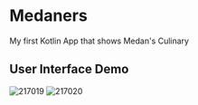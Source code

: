 # Medaners
My first Kotlin App that shows Medan's Culinary

## User Interface Demo
![217019](https://user-images.githubusercontent.com/47893326/110471510-cafc7500-810e-11eb-9db2-e122d6cf11b2.jpg)
![217020](https://user-images.githubusercontent.com/47893326/110471525-cdf76580-810e-11eb-9656-2855da1a0daf.jpg)
